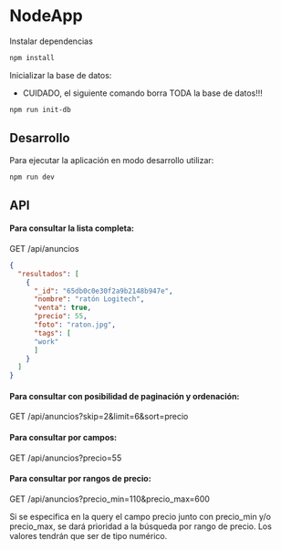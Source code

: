 # NodeApp

Instalar dependencias

```js
npm install
```

Inicializar la base de datos:

* CUIDADO, el siguiente comando borra TODA la base de datos!!!

```sh
npm run init-db
```

## Desarrollo

Para ejecutar la aplicación en modo desarrollo utilizar:

```js
npm run dev
```


## API

#### Para consultar la lista completa:

GET /api/anuncios

```json
{
  "resultados": [
    {
      "_id": "65db0c0e30f2a9b2148b947e",
      "nombre": "ratón Logitech",
      "venta": true,
      "precio": 55,
      "foto": "raton.jpg",
      "tags": [
      "work"
      ]
    }
  ]
}
```

#### Para consultar con posibilidad de paginación y ordenación:

GET /api/anuncios?skip=2&limit=6&sort=precio

#### Para consultar por campos: 

GET /api/anuncios?precio=55

#### Para consultar por rangos de precio:

GET /api/anuncios?precio_min=110&precio_max=600

Si se especifica en la query el campo precio junto con precio_min y/o precio_max, se dará prioridad a la búsqueda por rango de precio. Los valores tendrán que ser de tipo numérico.

